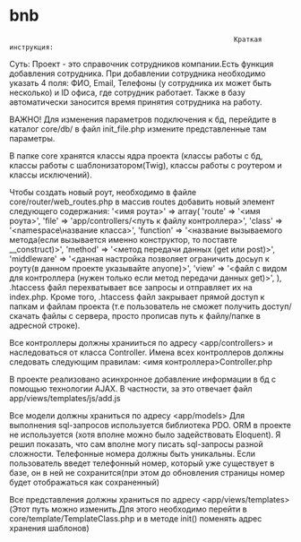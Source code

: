 # bnb
                                                            Краткая инструкция:

Суть:
Проект - это справочник сотрудников компании.Есть функция добавления сотрудника. При добавлении сотрудника необходимо указать 4 поля: ФИО, Email, Телефоны (у сотрудника их может быть несколько) и ID офиса, где сотрудник работает. Также в базу автоматически заносится время принятия сотрудника на работу.

ВАЖНО!
Для изменения параметров подключения к бд, перейдите в каталог core/db/ в файл init_file.php измените представленные там параметры.

В папке core хранятся классы ядра проекта (классы работы с бд, классы работы с шаблонизатором(Twig), классы работы с роутером и классы исключений).

Чтобы создать новый роут, необходимо в файле core/router/web_routes.php в массив routes добавить новый элемент следующего содержания:
'<имя роута>' => array(
            'route' => '<имя роута>',
            'file' => 'app/controllers/<путь к файлу контроллера>',
            'class' => '<namespace\название класса>',
            'function' => '<название вызываемого метода(если вызывается именно конструктор, то поставте __construct)>',
            'method' => '<метод передачи данных (get или post)>',
            'middleware' => '<данная настройка позволяет ограничить досьуп к роуту(в данном проекте указывайте anyone)>',
            'view' => '<файл с видом для контроллера (нужен только если метод передачи данных get)>',
        ),
 .htaccess файл перехватывает все запросы и отправляет их на index.php. Кроме того, .htaccess файл закрывает прямой доступ к папкам и файлам проекта (т.е пользователь не сможет получить доступ/скачать файлы с сервера, просто прописав путь к файлу/папке в адресной строке).      

Все контроллеры должны хранииться по адресу <app/controllers> и наследоваться от класса Controller.
Имена всех контроллеров должны следовать следующим правилам:
<имя контроллера>Controller.php

В проекте реализовано асинхронное добавление информации в бд с помощью технологии AJAX. В частности, за это отвечает файл app/views/templates/js/add.js

Все модели должны храниться по адресу <app/models>
Для выполнения sql-запросов используется библиотека PDO. ORM в проекте не используется (хотя вполне можно было задействовать Eloquent). Я решил показать, что сам вполне могу писать sql-запросы разной сложности.
Телефонные номера должны быть уникальны. Если пользователь введет телефонный номер, который уже существует в базе, он в ней не сохранится(при этом до обновления страницы номер будет отображаться как сохраненный)

Все представления должны храниться по адресу <app/views/templates> (Этот путь можно изменить.Для этого необходимо перейти в core/template/TemplateClass.php и в методе init() поменять адрес хранения шаблонов)
